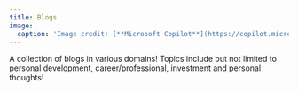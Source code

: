 ```yaml
---
title: Blogs
image:
  caption: 'Image credit: [**Microsoft Copilot**](https://copilot.microsoft.com/)'
---
```


A collection of blogs in various domains! Topics include but not limited to personal development, career/professional, investment and personal thoughts!